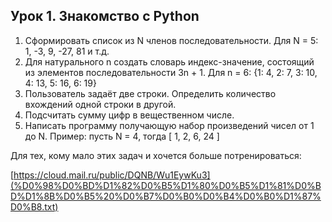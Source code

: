 ## Урок 1. Знакомство с Python

1. Сформировать список из N членов последовательности. Для N = 5: 1, -3, 9, -27, 81 и т.д.
2. Для натурального n создать словарь индекс-значение, состоящий из элементов последовательности 3n + 1. Для n = 6: {1: 4, 2: 7, 3: 10, 4: 13, 5: 16, 6: 19}
3. Пользователь задаёт две строки. Определить количество вхождений одной строки в другой.
4. Подсчитать сумму цифр в вещественном числе.
5. Написать программу получающую набор произведений чисел от 1 до N. Пример: пусть N = 4, тогда [ 1, 2, 6, 24 ]

Для тех, кому мало этих задач и хочется больше потренироваться:

[https://cloud.mail.ru/public/DQNB/Wu1EywKu3](%D0%98%D0%BD%D1%82%D0%B5%D1%80%D0%B5%D1%81%D0%BD%D1%8B%D0%B5%20%D0%B7%D0%B0%D0%B4%D0%B0%D1%87%D0%B8.txt)